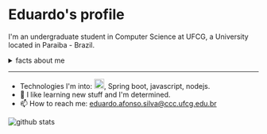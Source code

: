 # Eduardo's profile  

I'm an undergraduate student in Computer Science at UFCG, a University located in Paraiba - Brazil.


<details>
<summary>facts about me</summary>  
- I like watching anime. The very first I watched was Naruto.<br>
- I like watching series as well.<br>  
- I like watching amv on youtube.<br>  
</details>

___

- Technologies I'm into: <img height="20" src="https://img.icons8.com/color/48/000000/intellij-idea.png"/>, Spring boot, javascript, nodejs.
- 🤔 I like learning new stuff and I'm determined.
- 📫 How to reach me: eduardo.afonso.silva@ccc.ufcg.edu.br


![github stats](https://github-readme-stats.vercel.app/api?username=eduardonunes5&show_icons=true&hide_border=true)
